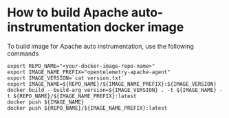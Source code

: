 # How to build Apache auto-instrumentation docker image

To build image for Apache auto instrumentation, use the following commands

```
export REPO_NAME="<your-docker-image-repo-name>"
export IMAGE_NAME_PREFIX="opentelemetry-apache-agent"
export IMAGE_VERSION=`cat version.txt`
export IMAGE_NAME=${REPO_NAME}/${IMAGE_NAME_PREFIX}:${IMAGE_VERSION}
docker build --build-arg version=${IMAGE_VERSION} . -t ${IMAGE_NAME} -t ${REPO_NAME}/${IMAGE_NAME_PREFIX}:latest
docker push ${IMAGE_NAME} 
docker push ${REPO_NAME}/${IMAGE_NAME_PREFIX}:latest
```
